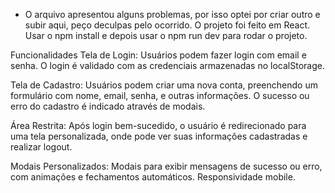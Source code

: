 - O arquivo apresentou alguns problemas, por isso optei por criar outro e subir aqui, peço deculpas pelo ocorrido.
O projeto foi feito em React. Usar o npm install e depois usar o npm run dev para rodar o projeto.

Funcionalidades
Tela de Login: Usuários podem fazer login com email e senha. O login é validado com as credenciais armazenadas no localStorage.

Tela de Cadastro: Usuários podem criar uma nova conta, preenchendo um formulário com nome, email, senha, e outras informações. O sucesso ou erro do cadastro é indicado através de modais.

Área Restrita: Após login bem-sucedido, o usuário é redirecionado para uma tela personalizada, onde pode ver suas informações cadastradas e realizar logout.

Modais Personalizados: Modais para exibir mensagens de sucesso ou erro, com animações e fechamentos automáticos.
Responsividade mobile.
